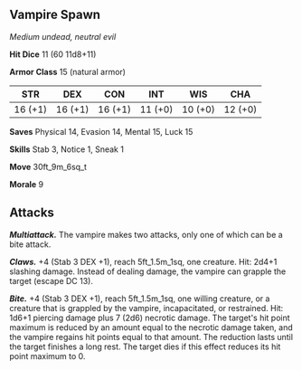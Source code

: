 ## Vampire Spawn

*Medium undead, neutral evil*

**Hit Dice** 11 (60 11d8+11)

**Armor Class** 15 (natural armor)

| STR     | DEX     | CON     | INT     | WIS     | CHA     |
|---------|---------|---------|---------|---------|---------|
| 16 (+1) | 16 (+1) | 16 (+1) | 11 (+0) | 10 (+0) | 12 (+0) |

**Saves** Physical 14, Evasion 14, Mental 15, Luck 15

**Skills** Stab 3, Notice 1, Sneak 1

**Move** 30ft\_9m\_6sq\_t

**Morale** 9

## Attacks

***Multiattack.*** The vampire makes two attacks, only one of which can be a bite attack.

***Claws.*** +4 (Stab 3 DEX +1), reach 5ft\_1.5m\_1sq, one creature. Hit: 2d4+1 slashing damage. Instead of dealing damage, the vampire can grapple the target (escape DC 13).

***Bite.*** +4 (Stab 3 DEX +1), reach 5ft\_1.5m\_1sq, one willing creature, or a creature that is grappled by the vampire, incapacitated, or restrained. Hit: 1d6+1 piercing damage plus 7 (2d6) necrotic damage. The target's hit point maximum is reduced by an amount equal to the necrotic damage taken, and the vampire regains hit points equal to that amount. The reduction lasts until the target finishes a long rest. The target dies if this effect reduces its hit point maximum to 0.

